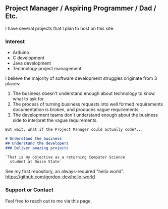 ## Project Manager / Aspiring Programmer / Dad / Etc.

I have several projects that I plan to host on this site.

### Interest
- Arduino 
- C development
- Java development
- Technology project management

I believe the majority of software development struggles originate from 3 places:
1. The business doesn't understand enough about technology to know what to ask for.
2. The process of turning business requests into well formed requirements documentation is broken, and produces vague requirements. 
3. The development teams don't understand enough about the business side to interpret the vague requirements.


```markdown
But wait, what if the Project Manager could actually code?...

# Understand the business
## Understand the developers
### Deliver amazing projects

`That is my objective as a returning Computer Science 
  student at Boise State`


```
See my first repository, an always-required "hello world".
https://github.com/gordon-dev/hello-world

### Support or Contact

Feel free to reach out to me via this page.
